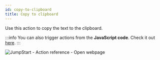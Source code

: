 ```yaml
---
id: copy-to-clipboard
title: Copy to clipboard
---
```


Use this action to copy the text to the clipboard.

:::info
You can also trigger actions from the **JavaScript code**. Check it out [here](/docs/how-to/run-actions-from-runjs).
:::

<div style={{textAlign: 'center'}}>

![JumpStart - Action reference - Open webpage](/img/actions/copytoclipboard/copytoclipboard.png)

</div>